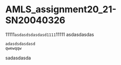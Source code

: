  AMLS_assignment20_21-SN20040326
 ======
11111`asdasdsdasdasd1111`11111
  asdasdasdas
```
adasdsdasdasd
qwewqqw
```
sadasdasda

